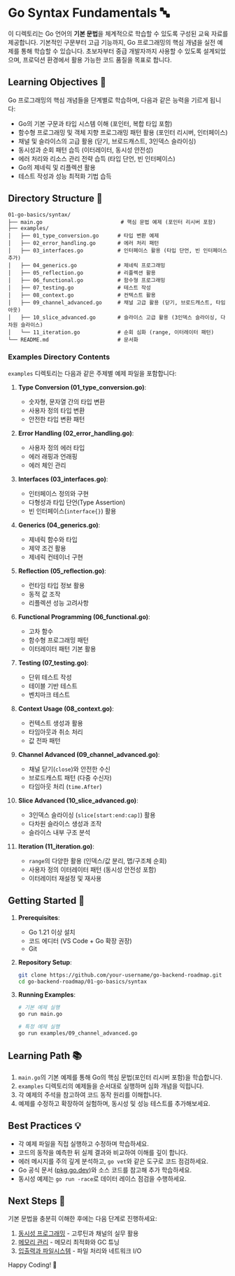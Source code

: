 # Go Syntax Fundamentals 🔤

이 디렉토리는 Go 언어의 **기본 문법**을 체계적으로 학습할 수 있도록 구성된 교육 자료를 제공합니다. 기본적인 구문부터 고급 기능까지, Go 프로그래밍의 핵심 개념을 실전 예제를 통해 학습할 수 있습니다. 초보자부터 중급 개발자까지 사용할 수 있도록 설계되었으며, 프로덕션 환경에서 활용 가능한 코드 품질을 목표로 합니다.

## Learning Objectives 🎯

Go 프로그래밍의 핵심 개념들을 단계별로 학습하며, 다음과 같은 능력을 기르게 됩니다:

- Go의 기본 구문과 타입 시스템 이해 (포인터, 복합 타입 포함)
- 함수형 프로그래밍 및 객체 지향 프로그래밍 패턴 활용 (포인터 리시버, 인터페이스)
- 채널 및 슬라이스의 고급 활용 (닫기, 브로드캐스트, 3인덱스 슬라이싱)
- 동시성과 순회 패턴 습득 (이터레이터, 동시성 안전성)
- 에러 처리와 리소스 관리 전략 습득 (타입 단언, 빈 인터페이스)
- Go의 제네릭 및 리플렉션 활용
- 테스트 작성과 성능 최적화 기법 습득

## Directory Structure 📁

```plaintext
01-go-basics/syntax/
├── main.go                         # 핵심 문법 예제 (포인터 리시버 포함)
├── examples/
│   ├── 01_type_conversion.go      # 타입 변환 예제
│   ├── 02_error_handling.go       # 에러 처리 패턴
│   ├── 03_interfaces.go           # 인터페이스 활용 (타입 단언, 빈 인터페이스 추가)
│   ├── 04_generics.go             # 제네릭 프로그래밍
│   ├── 05_reflection.go           # 리플렉션 활용
│   ├── 06_functional.go           # 함수형 프로그래밍
│   ├── 07_testing.go              # 테스트 작성
│   ├── 08_context.go              # 컨텍스트 활용
│   ├── 09_channel_advanced.go     # 채널 고급 활용 (닫기, 브로드캐스트, 타임아웃)
│   ├── 10_slice_advanced.go       # 슬라이스 고급 활용 (3인덱스 슬라이싱, 다차원 슬라이스)
│   └── 11_iteration.go            # 순회 심화 (range, 이터레이터 패턴)
└── README.md                      # 문서화
```

### Examples Directory Contents

`examples` 디렉토리는 다음과 같은 주제별 예제 파일을 포함합니다:

1. **Type Conversion (01_type_conversion.go)**:
   - 숫자형, 문자열 간의 타입 변환
   - 사용자 정의 타입 변환
   - 안전한 타입 변환 패턴

2. **Error Handling (02_error_handling.go)**:
   - 사용자 정의 에러 타입
   - 에러 래핑과 언래핑
   - 에러 체인 관리

3. **Interfaces (03_interfaces.go)**:
   - 인터페이스 정의와 구현
   - 다형성과 타입 단언(Type Assertion)
   - 빈 인터페이스(`interface{}`) 활용

4. **Generics (04_generics.go)**:
   - 제네릭 함수와 타입
   - 제약 조건 활용
   - 제네릭 컨테이너 구현

5. **Reflection (05_reflection.go)**:
   - 런타임 타입 정보 활용
   - 동적 값 조작
   - 리플렉션 성능 고려사항

6. **Functional Programming (06_functional.go)**:
   - 고차 함수
   - 함수형 프로그래밍 패턴
   - 이터레이터 패턴 기본 활용

7. **Testing (07_testing.go)**:
   - 단위 테스트 작성
   - 테이블 기반 테스트
   - 벤치마크 테스트

8. **Context Usage (08_context.go)**:
   - 컨텍스트 생성과 활용
   - 타임아웃과 취소 처리
   - 값 전파 패턴

9. **Channel Advanced (09_channel_advanced.go)**:
   - 채널 닫기(`close`)와 안전한 수신
   - 브로드캐스트 패턴 (다중 수신자)
   - 타임아웃 처리 (`time.After`)

10. **Slice Advanced (10_slice_advanced.go)**:
    - 3인덱스 슬라이싱 (`slice[start:end:cap]`) 활용
    - 다차원 슬라이스 생성과 조작
    - 슬라이스 내부 구조 분석

11. **Iteration (11_iteration.go)**:
    - `range`의 다양한 활용 (인덱스/값 분리, 맵/구조체 순회)
    - 사용자 정의 이터레이터 패턴 (동시성 안전성 포함)
    - 이터레이터 재설정 및 재사용

## Getting Started 🚀

1. **Prerequisites**:
   - Go 1.21 이상 설치
   - 코드 에디터 (VS Code + Go 확장 권장)
   - Git

2. **Repository Setup**:
   ```bash
   git clone https://github.com/your-username/go-backend-roadmap.git
   cd go-backend-roadmap/01-go-basics/syntax
   ```

3. **Running Examples**:
   ```bash
   # 기본 예제 실행
   go run main.go

   # 특정 예제 실행
   go run examples/09_channel_advanced.go
   ```

## Learning Path 📚

1. `main.go`의 기본 예제를 통해 Go의 핵심 문법(포인터 리시버 포함)을 학습합니다.
2. `examples` 디렉토리의 예제들을 순서대로 실행하며 심화 개념을 익힙니다.
3. 각 예제의 주석을 참고하여 코드 동작 원리를 이해합니다.
4. 예제를 수정하고 확장하여 실험하며, 동시성 및 성능 테스트를 추가해보세요.

## Best Practices 💡

- 각 예제 파일을 직접 실행하고 수정하며 학습하세요.
- 코드의 동작을 예측한 뒤 실제 결과와 비교하여 이해를 깊이 합니다.
- 에러 메시지를 주의 깊게 분석하고, `go vet`와 같은 도구로 코드 점검하세요.
- Go 공식 문서 ([pkg.go.dev](https://pkg.go.dev/))와 소스 코드를 참고해 추가 학습하세요.
- 동시성 예제는 `go run -race`로 데이터 레이스 점검을 수행하세요.

## Next Steps 🎯

기본 문법을 충분히 이해한 후에는 다음 단계로 진행하세요:

1. [동시성 프로그래밍](../concurrency/README.md) - 고루틴과 채널의 실무 활용
2. [메모리 관리](../memory-management/README.md) - 메모리 최적화와 GC 튜닝
3. [입출력과 파일시스템](../io-filesystem/README.md) - 파일 처리와 네트워크 I/O

Happy Coding! 🚀
